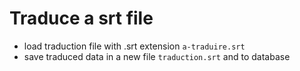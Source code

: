 # Traduce a srt file

- load traduction file with .srt extension `a-traduire.srt`
- save traduced data in a new file `traduction.srt` and to database
